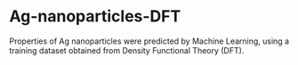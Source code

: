 # Ag-nanoparticles-DFT
Properties of Ag nanoparticles were predicted by Machine Learning, using a training dataset obtained from Density Functional Theory (DFT).

